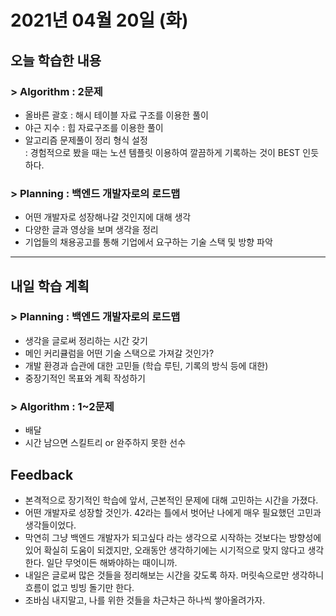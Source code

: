 # 2021년 04월 20일 (화) 

## 오늘 학습한 내용

### > Algorithm : 2문제

- 올바른 괄호 : 해시 테이블 자료 구조를 이용한 풀이
- 야근 지수 : 힙 자료구조를 이용한 풀이
- 알고리즘 문제풀이 정리 형식 설정  
  : 경험적으로 봤을 때는 노션 템플릿 이용하여 깔끔하게 기록하는 것이 BEST 인듯하다.

### > Planning : 백엔드 개발자로의 로드맵

- 어떤 개발자로 성장해나갈 것인지에 대해 생각
- 다양한 글과 영상을 보며 생각을 정리
- 기업들의 채용공고를 통해 기업에서 요구하는 기술 스택 및 방향 파악

---

## 내일 학습 계획

### > Planning : 백엔드 개발자로의 로드맵

- 생각을 글로써 정리하는 시간 갖기
- 메인 커리큘럼을 어떤 기술 스택으로 가져갈 것인가?
- 개발 환경과 습관에 대한 고민들 (학습 루틴, 기록의 방식 등에 대한)
- 중장기적인 목표와 계획 작성하기

### > Algorithm : 1~2문제

- 배달
- 시간 남으면 스킬트리 or 완주하지 못한 선수

## Feedback

- 본격적으로 장기적인 학습에 앞서, 근본적인 문제에 대해 고민하는 시간을 가졌다.
- 어떤 개발자로 성장할 것인가. 42라는 틀에서 벗어난 나에게 매우 필요했던 고민과 생각들이었다.
- 막연히 그냥 백엔드 개발자가 되고싶다 라는 생각으로 시작하는 것보다는 방향성에 있어 확실히 도움이 되겠지만, 오래동안 생각하기에는 시기적으로 맞지 않다고 생각한다. 일단 무엇이든 해봐야하는 때이니까.
- 내일은 글로써 많은 것들을 정리해보는 시간을 갖도록 하자. 머릿속으로만 생각하니 흐름이 없고 빙빙 돌기만 한다.
- 조바심 내지말고, 나를 위한 것들을 차근차근 하나씩 쌓아올려가자.
